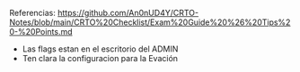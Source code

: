 
Referencias:
https://github.com/An0nUD4Y/CRTO-Notes/blob/main/CRTO%20Checklist/Exam%20Guide%20%26%20Tips%20-%20Points.md


- Las flags estan en el escritorio del ADMIN
- Ten clara la configuracion para la Evación

